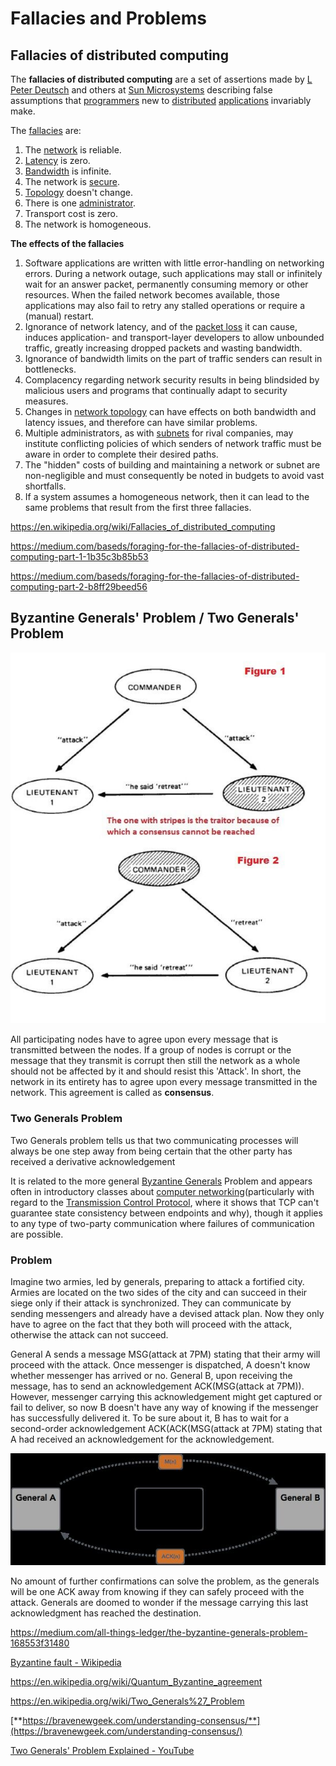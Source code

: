 # Fallacies and Problems

## Fallacies of distributed computing

The **fallacies of distributed computing** are a set of assertions made by [L Peter Deutsch](https://en.wikipedia.org/wiki/L_Peter_Deutsch) and others at [Sun Microsystems](https://en.wikipedia.org/wiki/Sun_Microsystems) describing false assumptions that [programmers](https://en.wikipedia.org/wiki/Programmer) new to [distributed](https://en.wikipedia.org/wiki/Distributed_computing) [applications](https://en.wikipedia.org/wiki/Application_software) invariably make.

The [fallacies](https://en.wikipedia.org/wiki/Fallacy) are:

1. The [network](https://en.wikipedia.org/wiki/Computer_network) is reliable.
2. [Latency](https://en.wikipedia.org/wiki/Latency_(engineering)) is zero.
3. [Bandwidth](https://en.wikipedia.org/wiki/Throughput) is infinite.
4. The network is [secure](https://en.wikipedia.org/wiki/Computer_security).
5. [Topology](https://en.wikipedia.org/wiki/Network_topology) doesn't change.
6. There is one [administrator](https://en.wikipedia.org/wiki/Network_administrator).
7. Transport cost is zero.
8. The network is homogeneous.

**The effects of the fallacies**

1. Software applications are written with little error-handling on networking errors. During a network outage, such applications may stall or infinitely wait for an answer packet, permanently consuming memory or other resources. When the failed network becomes available, those applications may also fail to retry any stalled operations or require a (manual) restart.
2. Ignorance of network latency, and of the [packet loss](https://en.wikipedia.org/wiki/Packet_loss) it can cause, induces application- and transport-layer developers to allow unbounded traffic, greatly increasing dropped packets and wasting bandwidth.
3. Ignorance of bandwidth limits on the part of traffic senders can result in bottlenecks.
4. Complacency regarding network security results in being blindsided by malicious users and programs that continually adapt to security measures.
5. Changes in [network topology](https://en.wikipedia.org/wiki/Network_topology) can have effects on both bandwidth and latency issues, and therefore can have similar problems.
6. Multiple administrators, as with [subnets](https://en.wikipedia.org/wiki/Subnetwork) for rival companies, may institute conflicting policies of which senders of network traffic must be aware in order to complete their desired paths.
7. The "hidden" costs of building and maintaining a network or subnet are non-negligible and must consequently be noted in budgets to avoid vast shortfalls.
8. If a system assumes a homogeneous network, then it can lead to the same problems that result from the first three fallacies.

<https://en.wikipedia.org/wiki/Fallacies_of_distributed_computing>

<https://medium.com/baseds/foraging-for-the-fallacies-of-distributed-computing-part-1-1b35c3b85b53>

<https://medium.com/baseds/foraging-for-the-fallacies-of-distributed-computing-part-2-b8ff29beed56>

## Byzantine Generals' Problem / Two Generals' Problem

![image](../../media/Fallacies-and-Problems-image1.jpg)

All participating nodes have to agree upon every message that is transmitted between the nodes. If a group of nodes is corrupt or the message that they transmit is corrupt then still the network as a whole should not be affected by it and should resist this 'Attack'. In short, the network in its entirety has to agree upon every message transmitted in the network. This agreement is called as **consensus**.

### Two Generals Problem

Two Generals problem tells us that two communicating processes will always be one step away from being certain that the other party has received a derivative acknowledgement

It is related to the more general [Byzantine Generals](https://en.wikipedia.org/wiki/Byzantine_Generals) Problem and appears often in introductory classes about [computer networking](https://en.wikipedia.org/wiki/Computer_networking)(particularly with regard to the [Transmission Control Protocol](https://en.wikipedia.org/wiki/Transmission_Control_Protocol), where it shows that TCP can't guarantee state consistency between endpoints and why), though it applies to any type of two-party communication where failures of communication are possible.

### Problem

Imagine two armies, led by generals, preparing to attack a fortified city. Armies are located on the two sides of the city and can succeed in their siege only if their attack is synchronized. They can communicate by sending messengers and already have a devised attack plan. Now they only have to agree on the fact that they both will proceed with the attack, otherwise the attack can not succeed.

General A sends a message MSG(attack at 7PM) stating that their army will proceed with the attack. Once messenger is dispatched, A doesn't know whether messenger has arrived or no. General B, upon receiving the message, has to send an acknowledgement ACK(MSG(attack at 7PM)). However, messenger carrying this acknowledgement might get captured or fail to deliver, so now B doesn't have any way of knowing if the messenger has successfully delivered it. To be sure about it, B has to wait for a second-order acknowledgement ACK(ACK(MSG(attack at 7PM) stating that A had received an acknowledgement for the acknowledgement.

![image](../../media/Fallacies-and-Problems-image2.jpg)

No amount of further confirmations can solve the problem, as the generals will be one ACK away from knowing if they can safely proceed with the attack. Generals are doomed to wonder if the message carrying this last acknowledgment has reached the destination.

<https://medium.com/all-things-ledger/the-byzantine-generals-problem-168553f31480>

[Byzantine fault - Wikipedia](https://en.wikipedia.org/wiki/Byzantine_fault)

<https://en.wikipedia.org/wiki/Quantum_Byzantine_agreement>

<https://en.wikipedia.org/wiki/Two_Generals%27_Problem>

[**https://bravenewgeek.com/understanding-consensus/**](https://bravenewgeek.com/understanding-consensus/)

[Two Generals' Problem Explained - YouTube](https://www.youtube.com/watch?v=s8Wbt0b8bwY&ab_channel=Finematics)
